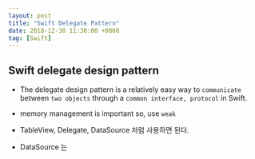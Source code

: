 ```yaml
---
layout: post
title: "Swift Delegate Pattern"
date: 2018-12-30 11:30:00 +0800
tag: [Swift]
---
```


## Swift delegate design pattern

- The delegate design pattern is a relatively easy way to `communicate` between `two objects` through a `common interface, protocol` in Swift.
- memory management is important so, use `weak`


- TableView, Delegate, DataSource 처럼 사용하면 된다.

- DataSource 는 
